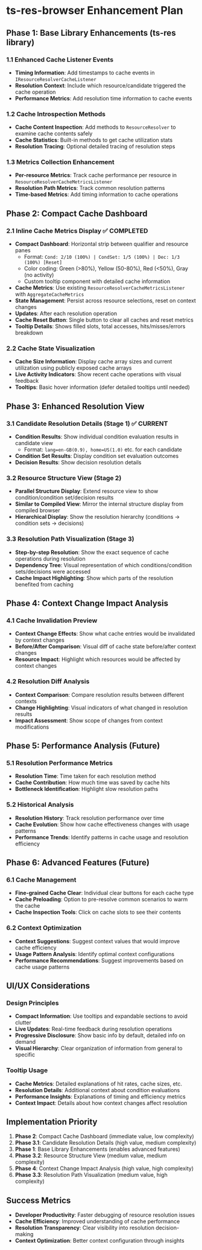 # ts-res-browser Enhancement Plan

## Phase 1: Base Library Enhancements (ts-res library)

### 1.1 Enhanced Cache Listener Events
- **Timing Information**: Add timestamps to cache events in `IResourceResolverCacheListener`
- **Resolution Context**: Include which resource/candidate triggered the cache operation
- **Performance Metrics**: Add resolution time information to cache events

### 1.2 Cache Introspection Methods
- **Cache Content Inspection**: Add methods to `ResourceResolver` to examine cache contents safely
- **Cache Statistics**: Built-in methods to get cache utilization stats
- **Resolution Tracing**: Optional detailed tracing of resolution steps

### 1.3 Metrics Collection Enhancement
- **Per-resource Metrics**: Track cache performance per resource in `ResourceResolverCacheMetricsListener`
- **Resolution Path Metrics**: Track common resolution patterns
- **Time-based Metrics**: Add timing information to cache operations

## Phase 2: Compact Cache Dashboard

### 2.1 Inline Cache Metrics Display ✅ COMPLETED
- **Compact Dashboard**: Horizontal strip between qualifier and resource panes
  - Format: `Cond: 2/10 (100%) | CondSet: 1/5 (100%) | Dec: 1/3 (100%) [Reset]`
  - Color coding: Green (>80%), Yellow (50-80%), Red (<50%), Gray (no activity)
  - Custom tooltip component with detailed cache information
- **Cache Metrics**: Use existing `ResourceResolverCacheMetricsListener` with `AggregateCacheMetrics`
- **State Management**: Persist across resource selections, reset on context changes
- **Updates**: After each resolution operation
- **Cache Reset Button**: Single button to clear all caches and reset metrics
- **Tooltip Details**: Shows filled slots, total accesses, hits/misses/errors breakdown

### 2.2 Cache State Visualization
- **Cache Size Information**: Display cache array sizes and current utilization using publicly exposed cache arrays
- **Live Activity Indicators**: Show recent cache operations with visual feedback
- **Tooltips**: Basic hover information (defer detailed tooltips until needed)

## Phase 3: Enhanced Resolution View

### 3.1 Candidate Resolution Details (Stage 1) ✅ CURRENT
- **Condition Results**: Show individual condition evaluation results in candidate view
  - Format: `lang=en-GB(0.9), home=US(1.0)` etc. for each candidate
- **Condition Set Results**: Display condition set evaluation outcomes
- **Decision Results**: Show decision resolution details

### 3.2 Resource Structure View (Stage 2)
- **Parallel Structure Display**: Extend resource view to show condition/condition set/decision results
- **Similar to Compiled View**: Mirror the internal structure display from compiled browser
- **Hierarchical Display**: Show the resolution hierarchy (conditions → condition sets → decisions)

### 3.3 Resolution Path Visualization (Stage 3)
- **Step-by-step Resolution**: Show the exact sequence of cache operations during resolution
- **Dependency Tree**: Visual representation of which conditions/condition sets/decisions were accessed
- **Cache Impact Highlighting**: Show which parts of the resolution benefited from caching

## Phase 4: Context Change Impact Analysis

### 4.1 Cache Invalidation Preview
- **Context Change Effects**: Show what cache entries would be invalidated by context changes
- **Before/After Comparison**: Visual diff of cache state before/after context changes
- **Resource Impact**: Highlight which resources would be affected by context changes

### 4.2 Resolution Diff Analysis
- **Context Comparison**: Compare resolution results between different contexts
- **Change Highlighting**: Visual indicators of what changed in resolution results
- **Impact Assessment**: Show scope of changes from context modifications

## Phase 5: Performance Analysis (Future)

### 5.1 Resolution Performance Metrics
- **Resolution Time**: Time taken for each resolution method
- **Cache Contribution**: How much time was saved by cache hits
- **Bottleneck Identification**: Highlight slow resolution paths

### 5.2 Historical Analysis
- **Resolution History**: Track resolution performance over time
- **Cache Evolution**: Show how cache effectiveness changes with usage patterns
- **Performance Trends**: Identify patterns in cache usage and resolution efficiency

## Phase 6: Advanced Features (Future)

### 6.1 Cache Management
- **Fine-grained Cache Clear**: Individual clear buttons for each cache type
- **Cache Preloading**: Option to pre-resolve common scenarios to warm the cache
- **Cache Inspection Tools**: Click on cache slots to see their contents

### 6.2 Context Optimization
- **Context Suggestions**: Suggest context values that would improve cache efficiency
- **Usage Pattern Analysis**: Identify optimal context configurations
- **Performance Recommendations**: Suggest improvements based on cache usage patterns

## UI/UX Considerations

### Design Principles
- **Compact Information**: Use tooltips and expandable sections to avoid clutter
- **Live Updates**: Real-time feedback during resolution operations
- **Progressive Disclosure**: Show basic info by default, detailed info on demand
- **Visual Hierarchy**: Clear organization of information from general to specific

### Tooltip Usage
- **Cache Metrics**: Detailed explanations of hit rates, cache sizes, etc.
- **Resolution Details**: Additional context about condition evaluations
- **Performance Insights**: Explanations of timing and efficiency metrics
- **Context Impact**: Details about how context changes affect resolution

## Implementation Priority

1. **Phase 2**: Compact Cache Dashboard (immediate value, low complexity)
2. **Phase 3.1**: Candidate Resolution Details (high value, medium complexity)
3. **Phase 1**: Base Library Enhancements (enables advanced features)
4. **Phase 3.2**: Resource Structure View (medium value, medium complexity)
5. **Phase 4**: Context Change Impact Analysis (high value, high complexity)
6. **Phase 3.3**: Resolution Path Visualization (medium value, high complexity)

## Success Metrics

- **Developer Productivity**: Faster debugging of resource resolution issues
- **Cache Efficiency**: Improved understanding of cache performance
- **Resolution Transparency**: Clear visibility into resolution decision-making
- **Context Optimization**: Better context configuration through insights